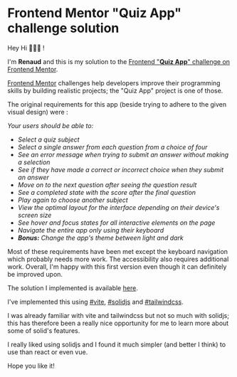 # Frontend Mentor "Quiz App" challenge solution

Hey Hi 🙋🏻‍♂️ !

I'm **Renaud** and this is my solution to the [Frontend "**Quiz App**" challenge on Frontend Mentor](https://www.frontendmentor.io/challenges/frontend-quiz-app-BE7xkzXQnU).

[Frontend Mentor](https://www.frontendmentor.io/) challenges help developers improve their programming skills by building realistic projects; the "Quiz App" project is one of those.

The original requirements for this app (beside trying to adhere to the given visual design) were :

_Your users should be able to:_

- _Select a quiz subject_
- _Select a single answer from each question from a choice of four_
- _See an error message when trying to submit an answer without making a selection_
- _See if they have made a correct or incorrect choice when they submit an answer_
- _Move on to the next question after seeing the question result_
- _See a completed state with the score after the final question_
- _Play again to choose another subject_
- _View the optimal layout for the interface depending on their device's screen size_
- _See hover and focus states for all interactive elements on the page_
- _Navigate the entire app only using their keyboard_
- _**Bonus:** Change the app's theme between light and dark_

Most of these requirements have been met except the keyboard navigation which probably needs more work.
The accessibility also requires additional work.
Overall, I'm happy with this first version even though it can definitely be improved upon.

The solution I implemented is available [here](https://rlapoele.github.io/fm-quiz-app/).

I've implemented this using [#vite](https://vitejs.dev/), [#solidjs](https://www.solidjs.com/) and [#tailwindcss](https://tailwindcss.com/).

I was already familiar with vite and tailwindcss but not so much with solidjs; this has therefore been a really nice opportunity for me to learn more about some of solid's features.

I really liked using solidjs and I found it much simpler (and better I think) to use than react or even vue.

Hope you like it!

